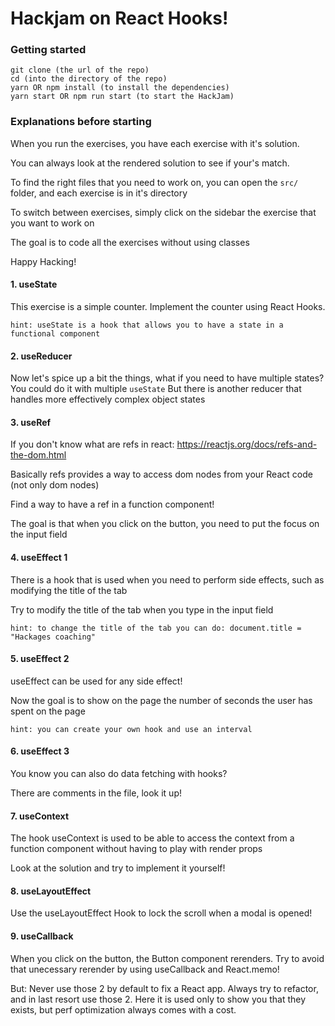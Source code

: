 # Hackjam on React Hooks!

### Getting started

```
git clone (the url of the repo)
cd (into the directory of the repo)
yarn OR npm install (to install the dependencies)
yarn start OR npm run start (to start the HackJam)

```

### Explanations before starting

When you run the exercises, you have each exercise with it's solution.

You can always look at the rendered solution to see if your's match.

To find the right files that you need to work on, you can open the `src/` folder, and each exercise is in it's directory

To switch between exercises, simply click on the sidebar the exercise that you want to work on

The goal is to code all the exercises without using classes

Happy Hacking!

#### 1. useState

This exercise is a simple counter. Implement the counter using React Hooks.

`hint: useState is a hook that allows you to have a state in a functional component`

#### 2. useReducer

Now let's spice up a bit the things, what if you need to have multiple states? You could do it with multiple `useState`
But there is another reducer that handles more effectively complex object states

#### 3. useRef

If you don't know what are refs in react: https://reactjs.org/docs/refs-and-the-dom.html

Basically refs provides a way to access dom nodes from your React code (not only dom nodes)

Find a way to have a ref in a function component!

The goal is that when you click on the button, you need to put the focus on the input field

#### 4. useEffect 1

There is a hook that is used when you need to perform side effects, such as modifying the title of the tab

Try to modify the title of the tab when you type in the input field

`hint: to change the title of the tab you can do: document.title = "Hackages coaching"`

#### 5. useEffect 2

useEffect can be used for any side effect!

Now the goal is to show on the page the number of seconds the user has spent on the page

`hint: you can create your own hook and use an interval`

#### 6. useEffect 3

You know you can also do data fetching with hooks?

There are comments in the file, look it up!

#### 7. useContext

The hook useContext is used to be able to access the context from a function component without having to play with render props

Look at the solution and try to implement it yourself!

#### 8. useLayoutEffect

Use the useLayoutEffect Hook to lock the scroll when a modal is opened!

#### 9. useCallback

When you click on the button, the Button component rerenders. Try to avoid that unecessary rerender by using useCallback and React.memo!

But: Never use those 2 by default to fix a React app. Always try to refactor, and in last resort use those 2. Here it is used only to show you that they exists, but perf optimization always comes with a cost.
